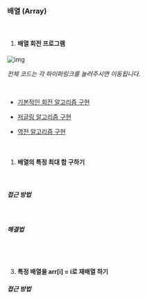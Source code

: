 ### 배열 (Array)




<br/>

1. #### 배열 회전 프로그램



![img](https://t1.daumcdn.net/cfile/tistory/99AFA23F5BE8F31B0C)



*전체 코드는 각 하이퍼링크를 눌러주시면 이동됩니다.*

<br/>

- [기본적인 회전 알고리즘 구현]()




- [저글링 알고리즘 구현]()



- [역전 알고리즘 구현]()


<br/>

1. #### 배열의 특정 최대 합 구하기


<br/>

##### 접근 방법



<br/>

##### 해결법


<br/>

<br/>

3. #### 특정 배열을 arr[i] = i로 재배열 하기



##### 접근 방법


